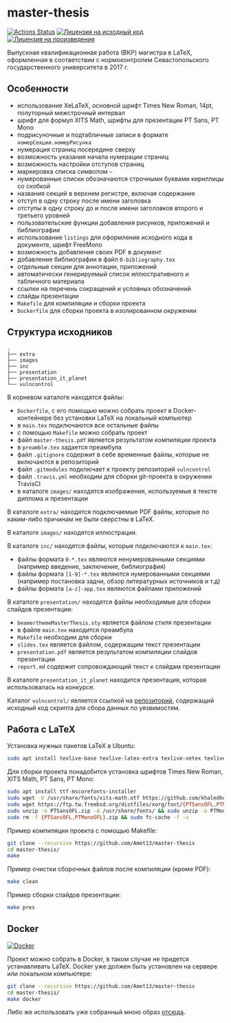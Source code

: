 # master-thesis

[![Actions Status](https://github.com/Amet13/master-thesis/workflows/master-thesis/badge.svg)](https://github.com/Amet13/master-thesis/actions)
[![Лицензия на исходный код](https://img.shields.io/badge/license-GNU_GPLv3-red.svg)](https://www.gnu.org/licenses/gpl-3.0.ru.html)
[![Лицензия на произведения](https://img.shields.io/badge/license-CC_BY--SA_4.0-blue.svg)](https://creativecommons.org/licenses/by-sa/4.0/deed.ru)

Выпускная квалификационная работа (ВКР) магистра в LaTeX, оформленная в соответствии с нормоконтролем Севастопольского государственного университета в 2017 г.

## Особенности

* использование XeLaTeX, основной шрифт Times New Roman, 14pt, полуторный межстрочный интервал
* шрифт для формул XITS Math, шрифты для презентации PT Sans, PT Mono
* подрисуночные и подтабличные записи в формате `номерСекции.номерРисунка`
* нумерация страниц посередине сверху
* возможность указания начала нумерации страниц
* возможность настройки отступов страниц
* маркировка списка символом `—`
* нумерованные списки обозначаются строчными буквами кириллицы со скобкой
* названия секций в верхнем регистре, включая содержание
* отступ в одну строку после имени заголовка
* отступы в одну строку до и после имени заголовков второго и третьего уровней
* пользовательские функции добавления рисунков, приложений и библиографии
* использование `listings` для оформления исходного кода в документе, шрифт FreeMono
* возможность добавления своих PDF в документ
* добавление библиографии в файл `0-bibliography.tex`
* отдельные секции для аннотации, приложений
* автоматически генерируемый список иллюстративного и табличного материала
* ссылки на перечень сокращений и условных обозначений
* слайды презентации
* `Makefile` для компиляции и сборки проекта
* `Dockerfile` для сборки проекта в изолированном окружении

## Структура исходников

```
.
├── extra
├── images
├── inc
├── presentation
├── presentation_it_planet
└── vulncontrol
```

В корневом каталоге находятся файлы:

* `Dockerfile`, с его помощью можно собрать проект в Docker-контейнере без установки LaTeX на локальный компьютер
* в `main.tex` подключаются все остальные файлы
* с помощью `Makefile` можно собрать проект
* файл `master-thesis.pdf` является результатом компиляции проекта
* в `preamble.tex` задается преамбула
* файл `.gitignore` содержит в себе временные файлы, которые не включаются в репозиторий
* файл `.gitmodules` подключает к проекту репозиторий `vulncontrol`
* файл `.travis.yml` необходим для сборки git-проекта в окружении TravisCI
* в каталоге `images/` находятся изображения, используемые в тексте диплома и презентации

В каталоге `extra/` находятся подключаемые PDF файлы, которые по каким-либо причинам не были сверстны в LaTeX.

В каталоге `images/` находятся иллюстрации.

В каталоге `inc/` находятся файлы, которые подключаются к `main.tex`:

* файлы формата `0-*.tex` являются ненумерованными секциями (например введение, заключение, библиография)
* файлы формата `[1-9]-*.tex` являются нумерованными секциями (например постановка задчи, обзор литературных источников и т.д)
* файлы формата `[a-z]-app.tex` являются файлами приложений

В каталоге `presentation/` находятся файлы необходимые для сборки слайдов презентации:

* `beamerthemeMasterThesis.sty` является файлом стиля презентации
* в файле `main.tex` находится преамбула
* `Makefile` необходим для сборки
* `slides.tex` является файлом, содержащим текст презентации
* `presentation.pdf` является результатом компиляции слайдов презентации
* `report.md` содержит сопровождающий текст к слайдам презентации

В каталоге `presentation_it_planet` находится презентация, которая использовалась на конкурсе.

Каталог `vulncontrol/` является ссылкой на [репозиторий](https://github.com/Amet13/vulncontrol), содержащий исходный код скрипта для сбора данных по уязвимостям.

## Работа с LaTeX

Установка нужных пакетов LaTeX в Ubuntu:

```bash
sudo apt install texlive-base texlive-latex-extra texlive-xetex texlive-lang-cyrillic latexmk texlive-fonts-extra texlive-science texlive-latex-recommended
```

Для сборки проекта понадобится установка шрифтов Times New Roman, XITS Math, PT Sans, PT Mono:

```bash
sudo apt install ttf-mscorefonts-installer
sudo wget -O /usr/share/fonts/xits-math.otf https://github.com/khaledhosny/xits-math/raw/master/XITSMath-Regular.otf
sudo wget https://ftp.tw.freebsd.org/distfiles/xorg/font/{PTSansOFL,PTMonoOFL}.zip
sudo unzip -o PTSansOFL.zip -d /usr/share/fonts/ && sudo unzip -o PTMonoOFL.zip -d /usr/share/fonts/
sudo rm -f {PTSansOFL,PTMonoOFL}.zip && sudo fc-cache -f -v
```

Пример компиляции проекта с помощью Makefile:

```bash
git clone --recursive https://github.com/Amet13/master-thesis
cd master-thesis/
make
```

Пример очистки сборочных файлов после компиляции (кроме PDF):

```bash
make clean
```

Пример сборки слайдов презентации:

```bash
make pres
```

## Docker

[![Docker](https://github.com/Amet13/master-thesis/workflows/master-thesis/badge.svg)](https://github.com/Amet13/master-thesis/packages/25214)

Проект можно собрать в Docker, в таком случае не придется устанавливать LaTeX.
Docker уже должен быть установлен на сервере или локальном компьютере:

```bash
git clone --recursive https://github.com/Amet13/master-thesis
cd master-thesis/
make docker
```

Либо же использовать уже собранный мною образ [отсюда](https://github.com/Amet13/master-thesis/packages/25214).
